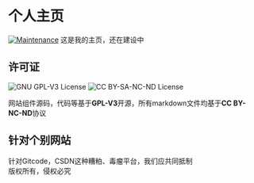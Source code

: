 # 个人主页  
[![Maintenance](https://img.shields.io/badge/Maintained%3F-yes-green.svg)](https://sorrow-scarlet.github.io/)
这是我的主页，还在建设中


## 许可证
![GNU GPL-V3 License](https://img.shields.io/badge/license-GNU%20GPL%20v3-brightgreen.svg?style=flat-square)
![CC BY-SA-NC-ND License](https://img.shields.io/badge/license-CC%20BY--NC--ND%204.0-red.svg?style=flat-square)

网站组件源码，代码等基于**GPL-V3**开源，所有markdown文件均基于**CC BY-NC-ND**协议
## 针对个别网站
针对Gitcode，CSDN这种糟粕、毒瘤平台，我们应共同抵制  
版权所有，侵权必究